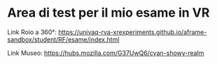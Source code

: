 # Area di test per il mio esame in VR

Link Roio a 360°: https://univaq-rva-xrexperiments.github.io/aframe-sandbox/student/RF/esame/index.html

Link Museo: https://hubs.mozilla.com/G37UwQ6/cyan-showy-realm
